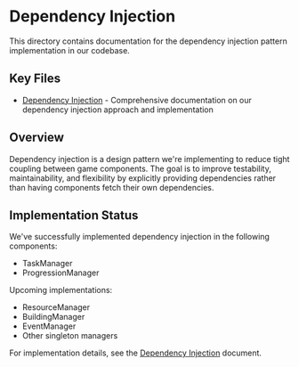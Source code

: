 # Dependency Injection

This directory contains documentation for the dependency injection pattern implementation in our codebase.

## Key Files

- [Dependency Injection](dependency-injection.md) - Comprehensive documentation on our dependency injection approach and implementation

## Overview

Dependency injection is a design pattern we're implementing to reduce tight coupling between game components. The goal is to improve testability, maintainability, and flexibility by explicitly providing dependencies rather than having components fetch their own dependencies.

## Implementation Status

We've successfully implemented dependency injection in the following components:

- TaskManager
- ProgressionManager

Upcoming implementations:
- ResourceManager
- BuildingManager
- EventManager
- Other singleton managers

For implementation details, see the [Dependency Injection](dependency-injection.md) document.
